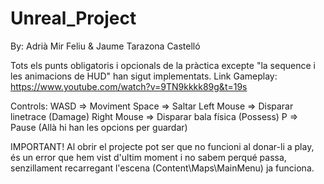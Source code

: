 # Unreal_Project
By: Adrià Mir Feliu & Jaume Tarazona Castelló

Tots els punts obligatoris i opcionals de la pràctica excepte "la sequence i les animacions de HUD" han sigut implementats.
Link Gameplay: https://www.youtube.com/watch?v=9TN9kkkk89g&t=19s

Controls:
WASD => Moviment
Space => Saltar
Left Mouse => Disparar linetrace (Damage)
Right Mouse => Disparar bala física (Possess)
P => Pause (Allà hi han les opcions per guardar)

IMPORTANT! Al obrir el projecte pot ser que no funcioni al donar-li a play, és un error que hem vist d'ultim moment i no sabem perqué passa, senzillament recarregant l'escena (Content\Maps\MainMenu) ja funciona.
